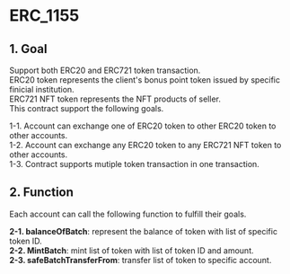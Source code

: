 # ERC_1155
## 1. Goal ##
Support both ERC20 and ERC721 token transaction.  
ERC20 token represents the client's bonus point token issued by specific finicial institution.   
ERC721 NFT token represents the NFT products of seller.  
This contract support the following goals.  

1-1. Account can exchange one of ERC20 token to other ERC20 token to other accounts.  
1-2. Account can exchange any ERC20 token to any ERC721 NFT token to other accounts.  
1-3. Contract supports mutiple token transaction in one transaction.  
## 2. Function ##
Each account can call the following function to fulfill their goals.
  
**2-1. balanceOfBatch**: represent the balance of token with list of specific token ID.  
**2-2. MintBatch**: mint list of token with list of token ID and amount.  
**2-3. safeBatchTransferFrom**: transfer list of token to specific account.  

